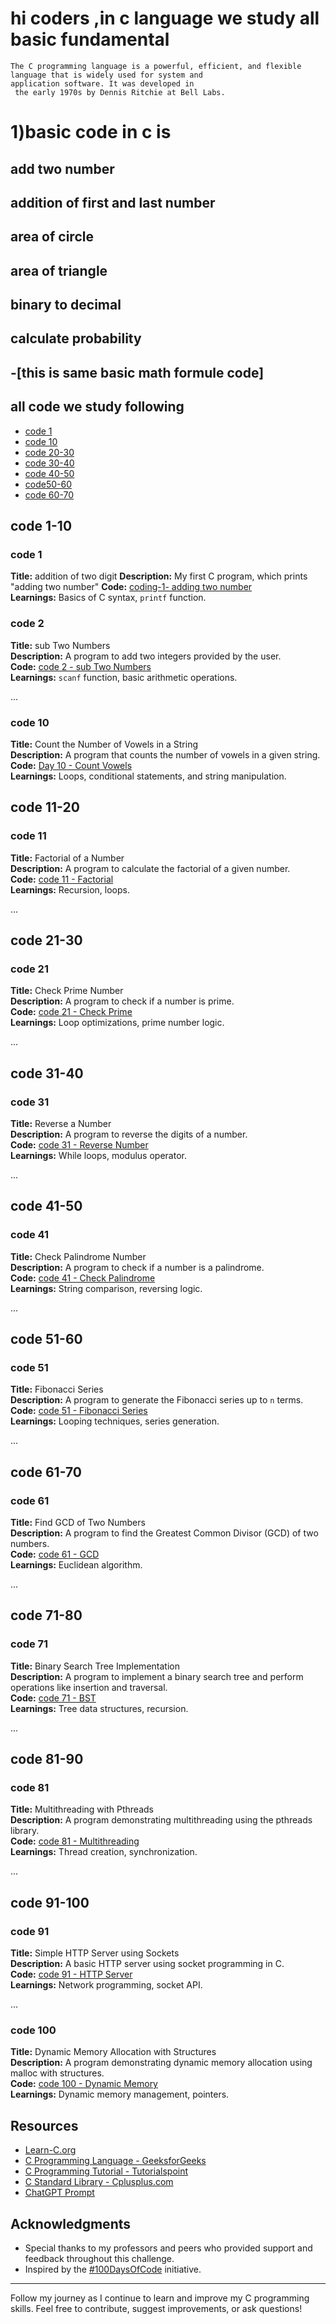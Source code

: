 # hi coders ,in c language  we study all basic fundamental
    The C programming language is a powerful, efficient, and flexible 
    language that is widely used for system and 
    application software. It was developed in 
     the early 1970s by Dennis Ritchie at Bell Labs.


<h1> 1)basic code in c is</h1>

<h2>add two number </h2>
<h2>addition of first and last number</h2>
<h2>area of circle</h2>
<h2>area of triangle</h2>
<h2>binary to decimal</h2>
<h2>calculate probability<h2>
-[this is same basic math formule code]


## all code we study following

- [code 1](#code-1-10)
- [code 10](#code-10-20)
- [code 20-30](#code-20-30)
- [code 30-40](#code-30-40)
- [code 40-50](#code-40-50)
- [code50-60](#code-50-60)
- [code 60-70](#code-60-70)


## code 1-10

### code 1
**Title:** addition of two digit
**Description:** My first C program, which prints "adding two number" 
**Code:** [coding-1- adding two number](code01/adding-number.c)  
**Learnings:** Basics of C syntax, `printf` function.

### code 2
**Title:** sub Two Numbers  
**Description:** A program to add two integers provided by the user.  
**Code:** [code 2 - sub Two Numbers](code02/sub_two_numbers.c)  
**Learnings:** `scanf` function, basic arithmetic operations.

...

### code 10
**Title:** Count the Number of Vowels in a String  
**Description:** A program that counts the number of vowels in a given string.  
**Code:** [Day 10 - Count Vowels](code10/count_vowels.c)  
**Learnings:** Loops, conditional statements, and string manipulation.

## code 11-20

### code 11
**Title:** Factorial of a Number  
**Description:** A program to calculate the factorial of a given number.  
**Code:** [code 11 - Factorial](code11/factorial.c)  
**Learnings:** Recursion, loops.

...

## code 21-30

### code 21
**Title:** Check Prime Number  
**Description:** A program to check if a number is prime.  
**Code:** [code 21 - Check Prime](code21/check_prime.c)  
**Learnings:** Loop optimizations, prime number logic.

...

## code 31-40

### code 31
**Title:** Reverse a Number  
**Description:** A program to reverse the digits of a number.  
**Code:** [code 31 - Reverse Number](code31/reverse_number.c)  
**Learnings:** While loops, modulus operator.

...

## code 41-50

### code 41
**Title:** Check Palindrome Number  
**Description:** A program to check if a number is a palindrome.  
**Code:** [code 41 - Check Palindrome](code41/check_palindrome.c)  
**Learnings:** String comparison, reversing logic.

...

## code 51-60

### code 51
**Title:** Fibonacci Series  
**Description:** A program to generate the Fibonacci series up to `n` terms.  
**Code:** [code 51 - Fibonacci Series](code51/fibonacci_series.c)  
**Learnings:** Looping techniques, series generation.

...

## code 61-70

### code 61
**Title:** Find GCD of Two Numbers  
**Description:** A program to find the Greatest Common Divisor (GCD) of two numbers.  
**Code:** [code 61 - GCD](code61/gcd.c)  
**Learnings:** Euclidean algorithm.

...

## code 71-80

### code 71
**Title:** Binary Search Tree Implementation  
**Description:** A program to implement a binary search tree and perform operations like insertion and traversal.  
**Code:** [code 71 - BST](code71/bst.c)  
**Learnings:** Tree data structures, recursion.

...

## code 81-90

### code 81
**Title:** Multithreading with Pthreads  
**Description:** A program demonstrating multithreading using the pthreads library.  
**Code:** [code 81 - Multithreading](Day81/multithreading.c)  
**Learnings:** Thread creation, synchronization.

...

## code 91-100

### code 91
**Title:** Simple HTTP Server using Sockets  
**Description:** A basic HTTP server using socket programming in C.  
**Code:** [code 91 - HTTP Server](code91/http_server.c)  
**Learnings:** Network programming, socket API.

...

### code 100
**Title:** Dynamic Memory Allocation with Structures  
**Description:** A program demonstrating dynamic memory allocation using malloc with structures.  
**Code:** [code 100 - Dynamic Memory](code100/dynamic_memory.c)  
**Learnings:** Dynamic memory management, pointers.

## Resources

- [Learn-C.org](https://www.learn-c.org/)
- [C Programming Language - GeeksforGeeks](https://www.geeksforgeeks.org/c-programming-language/)
- [C Programming Tutorial - Tutorialspoint](https://www.tutorialspoint.com/cprogramming/index.htm)
- [C Standard Library - Cplusplus.com](http://www.cplusplus.com/reference/clibrary/)
- [ChatGPT Prompt](https://chatgpt.com/)

## Acknowledgments

- Special thanks to my professors and peers who provided support and feedback throughout this challenge.
- Inspired by the [#100DaysOfCode](https://www.100daysofcode.com/) initiative.

---

Follow my journey as I continue to learn and improve my C programming skills. Feel free to contribute, suggest improvements, or ask questions!
